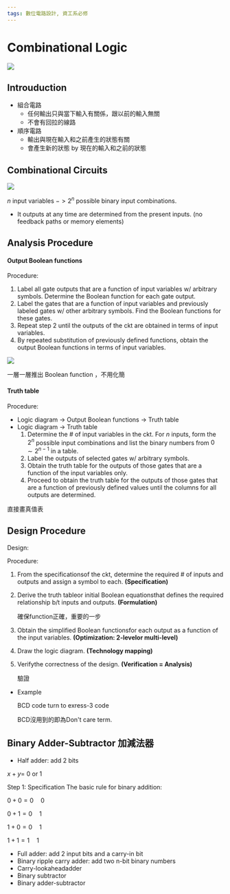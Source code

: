 ```yaml
---
tags: 數位電路設計, 資工系必修
---
```

# Combinational Logic
![](https://i.imgur.com/5e02Bxo.png)
## Introuduction 
- 組合電路
    - 任何輸出只與當下輸入有關係，跟以前的輸入無關
    - 不會有回拉的線路
- 順序電路
    - 輸出與現在輸入和之前產生的狀態有關
    - 會產生新的狀態 by 現在的輸入和之前的狀態

## Combinational Circuits
![](https://i.imgur.com/o4ubd1O.png)

$n$ input variables
    $-> 2^n$ possible binary input combinations.

- It outputs at any time are determined from the present inputs. (no feedback paths or memory elements)


## Analysis Procedure
#### Output Boolean functions
Procedure:
1. Label all gate outputs that are a function of input variables w/ arbitrary symbols. Determine the Boolean function for each gate output.
2. Label the gates that are a function of input variables and previously labeled gates w/ other arbitrary symbols. Find the Boolean functions for these gates.
3. Repeat step 2 until the outputs of the ckt are obtained in terms of input variables.
4. By repeated substitution of previously defined functions, obtain the output Boolean functions in terms of input variables.

![](https://i.imgur.com/AR85uld.png)

一層一層推出 Boolean function ，不用化簡

#### Truth table
Procedure:
- Logic diagram $\rightarrow$ Output Boolean functions
    $\rightarrow$ Truth table
- Logic diagram $\rightarrow$ Truth table
    1. Determine the # of input variables in the ckt.
        For $n$ inputs, form the $2^n$ possible input combinations and list the binary numbers from $0\sim 2^{n-1}$ in a table.
    2. Label the outputs of selected gates w/ arbitrary symbols.
    3. Obtain the truth table for the outputs of those gates that are a function of the input variables only.
    4. Proceed to obtain the truth table for the outputs of those gates that are a function of previously defined values until the columns for all outputs are determined.

直接畫真值表

## Design Procedure
Design:

Procedure:
1. From the specificationsof the ckt, determine the required # of inputs and outputs and assign a symbol to each. **(Specification)**
2. Derive the truth tableor initial Boolean equationsthat defines the required relationship b/t inputs and outputs. **(Formulation)**
    
    確保function正確，重要的一步
3. Obtain the simplified Boolean functionsfor each output as a function of the input variables. **(Optimization: 2-levelor multi-level)**
4. Draw the logic diagram. **(Technology mapping)**
5. Verifythe correctness of the design. **(Verification = Analysis)**
    
    驗證

- Example
    
    BCD code turn to exress-3 code
    
    BCD沒用到的即為Don't care term.
    
## Binary Adder-Subtractor 加減法器
- Half adder: add 2 bits

$x+y=$ 0 or 1

Step 1: Specification
The basic rule for binary addition:

$0+0=0\quad 0$

$0+1=0\quad 1$

$1+0=0\quad 1$

$1+1=1\quad 1$
- Full adder: add 2 input bits and a carry-in bit
- Binary ripple carry adder: add two n-bit binary numbers
- Carry-lookaheadadder
- Binary subtractor
- Binary adder-subtractor
